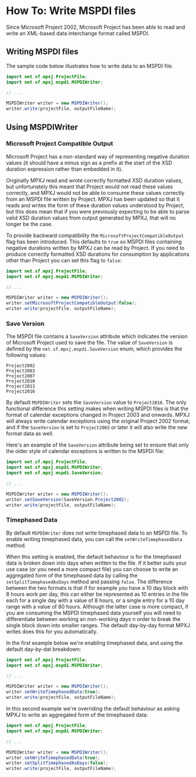# How To: Write MSPDI files
Since Microsoft Project 2002, Microsoft Project has been able to 
read and write an XML-based data interchange format called MSPDI.

## Writing MSPDI files
The sample code below illustrates how to write data to an MSPDI file.

```java
import net.sf.mpxj.ProjectFile;
import net.sf.mpxj.mspdi.MSPDIWriter;

// ...

MSPDIWriter writer = new MSPDIWriter();
writer.write(projectFile, outputFileName);
```


## Using MSPDIWriter

### Microsoft Project Compatible Output
Microsoft Project has a non-standard way of representing negative duration
values (it should have a minus sign as a prefix at the start of the XSD duration
expression rather than embedded in it).

Originally MPXJ read and wrote correctly formatted XSD duration values, but
unfortunately this meant that  Project would not read these values correctly,
and MPXJ would not be able to consume these values correctly from an MSPDI file
written by Project. MPXJ has been updated so that it reads and writes the form
of these duration values understood by Project, but this does mean that if you
were previously expecting to be able to parse valid XSD duration values from
output generated by MPXJ, that will no longer be the case.

To provide backward compatibility the `MicrosoftProjectCompatibleOutput` flag
has been introduced. This defaults to `true` so MSPDI files containing negative
durations written by MPXJ can be read by Project. If you need to produce
correctly formatted XSD durations for consumption by applications other than
Project you can set this flag to `false`:

```java
import net.sf.mpxj.ProjectFile;
import net.sf.mpxj.mspdi.MSPDIWriter;

// ...

MSPDIWriter writer = new MSPDIWriter();
writer.setMicrosoftProjectCompatibleOutput(false);
writer.write(projectFile, outputFileName);
```     

### Save Version
The MSPDI file contains a `SaveVersion` attribute which indicates the version of
Microsoft Project used to save the file. The value of `SaveVersion` is defined
by the `net.sf.mpxj.mspdi.SaveVersion` enum,  which provides the following
values:

```
Project2002
Project2003
Project2007
Project2010
Project2013
Project2016
```

By default `MSPDIWriter` sets the `SaveVersion` value to `Project2016`. The only
functional difference this setting makes when writing MSPDI files is that the
format of calendar exceptions changed in Project 2003 and onwards. MPXJ will
always write calendar exceptions using the original Project 2002 format, and if
the `SaveVersion` is set to `Project2003` or later it will also write the  new
format data as well.

Here's an example of the `SaveVersion` attribute being set to ensure that only
the older style of calendar exceptions is written to the MSPDI file:
 
```java
import net.sf.mpxj.ProjectFile;
import net.sf.mpxj.mspdi.MSPDIWriter;
import net.sf.mpxj.mspdi.SaveVersion;

// ...

MSPDIWriter writer = new MSPDIWriter();
writer.setSaveVersion(SaveVersion.Project2002);
writer.write(projectFile, outputFileName);
```

### Timephased Data
By default `MSPDIWriter` does not write timephased data to an MSPDI file. To
enable writing timephased data, you can call the `setWriteTimephasedData`
method.

When this setting is enabled, the default behaviour is for the timephased data
is broken down into days when written to the file. If it better suits your use
case (or you need a more compact file) you can choose to write an aggregated
form of the timephased data by calling the `setSplitTimephasedAsDays` method and
passing `false`. The difference between the two formats is that if for example
you have a 10 day block with 8 hours work per day, this can either be
represented as 10 entries in the file each for a single day with a value of 8
hours, or a single entry for a 10 day range with a value of 80 hours. Although
the latter case is more compact, if you are consuming the MSPDI timephased data
yourself you will need to differentiate between working an non-working days n
order to break the single block down into smaller ranges. The default day-by-day
format MPXJ writes does this for you automatically.

In the first example below we're enabling timephased data, and using the default
day-by-dat breakdown:

```java
import net.sf.mpxj.ProjectFile;
import net.sf.mpxj.mspdi.MSPDIWriter;

// ...

MSPDIWriter writer = new MSPDIWriter();
writer.setWriteTimephasedData(true);
writer.write(projectFile, outputFileName);
```

In this second example we're overriding the default behaviour as asking MPXJ to
write an aggregated form of the timephased data: 

```java
import net.sf.mpxj.ProjectFile;
import net.sf.mpxj.mspdi.MSPDIWriter;

// ...

MSPDIWriter writer = new MSPDIWriter();
writer.setWriteTimephasedData(true);
writer.setSplitTimephasedAsDays(false);
writer.write(projectFile, outputFileName);
```
